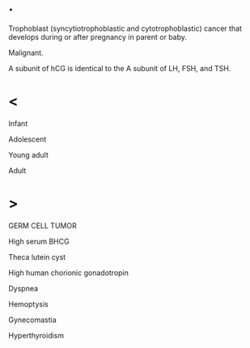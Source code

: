 # .

Trophoblast (syncytiotrophoblastic and cytotrophoblastic) cancer that develops during or after pregnancy in parent or baby.

Malignant.

A subunit of hCG is identical to the A subunit of LH, FSH, and TSH.

# <

Infant

Adolescent

Young adult

Adult

# >

GERM CELL TUMOR

High serum BHCG

Theca lutein cyst

High human chorionic gonadotropin

Dyspnea

Hemoptysis

Gynecomastia

Hyperthyroidism

